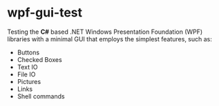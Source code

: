 # wpf-gui-test

Testing the **C#** based .NET Windows Presentation Foundation (WPF) libraries with a minimal GUI that employs the simplest features, such as:

* Buttons
* Checked Boxes
* Text IO
* File IO
* Pictures
* Links
* Shell commands
